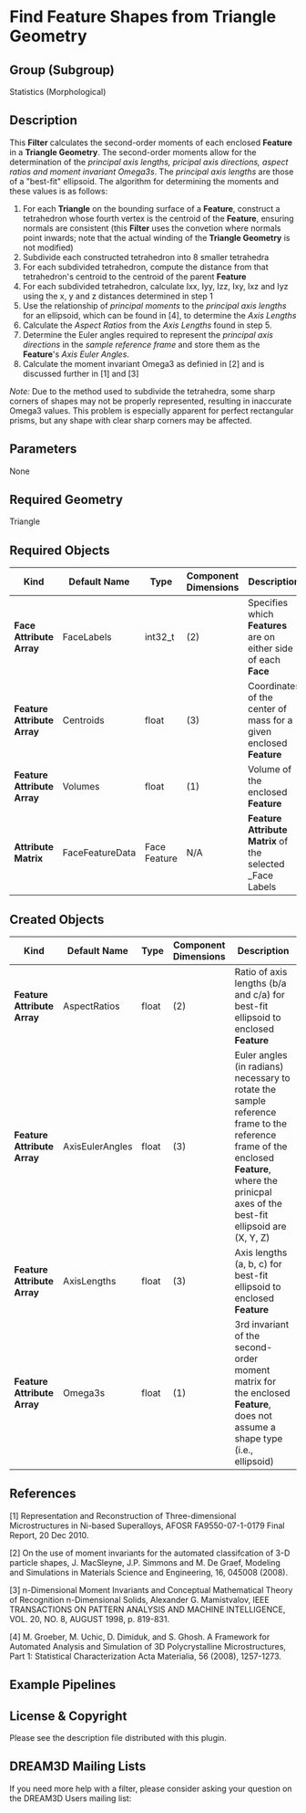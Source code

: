 Find Feature Shapes from Triangle Geometry 
=============

## Group (Subgroup) ##

Statistics (Morphological)

## Description ##

This **Filter** calculates the second-order moments of each enclosed **Feature** in a **Triangle Geometry**.  The second-order moments allow for the determination of the *principal axis lengths, pricipal axis directions, aspect ratios and moment invariant Omega3s*.  The *principal axis lengths* are those of a "best-fit" ellipsoid.  The algorithm for determining the moments and these values is as follows:

1. For each **Triangle** on the bounding surface of a **Feature**, construct a tetrahedron whose fourth vertex is the centroid of the **Feature**, ensuring normals are consistent (this **Filter** uses the convetion where normals point inwards; note that the actual winding of the **Triangle Geometry** is not modified)
2. Subdivide each constructed tetrahedron into 8 smaller tetrahedra
3. For each subdivided tetrahedron, compute the distance from that tetrahedron's centroid to the centroid of the parent **Feature**
4. For each subdivided tetrahedron, calculate Ixx, Iyy, Izz, Ixy, Ixz and Iyz using the x, y and z distances determined in step 1
5. Use the relationship of *principal moments* to the *principal axis lengths* for an ellipsoid, which can be found in [4], to determine the *Axis Lengths*
6. Calculate the *Aspect Ratios* from the *Axis Lengths* found in step 5.
7. Determine the Euler angles required to represent the *principal axis directions* in the *sample reference frame* and store them as the **Feature**'s *Axis Euler Angles*.
8. Calculate the moment invariant Omega3 as definied in [2] and is discussed further in [1] and [3] 

*Note:* Due to the method used to subdivide the tetrahedra, some sharp corners of shapes may not be properly represented, resulting in inaccurate Omega3 values.  This problem is especially apparent for perfect rectangular prisms, but any shape with clear sharp corners may be affected.  

## Parameters ##

None

## Required Geometry ##

Triangle

## Required Objects ##

| Kind | Default Name | Type | Component Dimensions | Description |
|------|--------------|------|----------------------|-------------|
| **Face Attribute Array** | FaceLabels | int32_t | (2) | Specifies which **Features** are on either side of each **Face** |
| **Feature Attribute Array**  | Centroids | float | (3) | Coordinates of the center of mass for a given enclosed **Feature** |
| **Feature Attribute Array** | Volumes |  float | (1) | Volume of the enclosed **Feature** |
| **Attribute Matrix** | FaceFeatureData | Face Feature | N/A | **Feature Attribute Matrix** of the selected _Face Labels |

## Created Objects ##

| Kind | Default Name | Type | Component Dimensions | Description |
|------|--------------|------|----------------------|-------------|
| **Feature Attribute Array** | AspectRatios | float | (2) | Ratio of axis lengths (b/a and c/a) for best-fit ellipsoid to enclosed **Feature** |
| **Feature Attribute Array** | AxisEulerAngles | float | (3) | Euler angles (in radians) necessary to rotate the sample reference frame to the reference frame of the enclosed **Feature**, where the prinicpal axes of the best-fit ellipsoid are (X, Y, Z) |
| **Feature Attribute Array** | AxisLengths | float | (3) | Axis lengths (a, b, c) for best-fit ellipsoid to enclosed **Feature** |
| **Feature Attribute Array** | Omega3s | float | (1) | 3rd invariant of the second-order moment matrix for the enclosed **Feature**, does not assume a shape type (i.e., ellipsoid) |

## References ## 

[1] Representation and Reconstruction of Three-dimensional Microstructures in Ni-based Superalloys, AFOSR FA9550-07-1-0179 Final Report, 20 Dec 2010.

[2] On the use of moment invariants for the automated classifcation of 3-D particle shapes, J. MacSleyne, J.P. Simmons and M. De Graef, Modeling and Simulations in Materials Science and Engineering, 16, 045008 (2008).

[3] n-Dimensional Moment Invariants and Conceptual Mathematical Theory of Recognition n-Dimensional Solids, Alexander G. Mamistvalov, IEEE TRANSACTIONS ON PATTERN ANALYSIS AND MACHINE INTELLIGENCE, VOL. 20, NO. 8, AUGUST 1998, p. 819-831.

[4] M. Groeber, M. Uchic, D. Dimiduk, and S. Ghosh.    A Framework for Automated Analysis and Simulation of 3D Polycrystalline Microstructures, Part 1: Statistical Characterization    Acta Materialia, 56 (2008), 1257-1273. 

## Example Pipelines ##



## License & Copyright ##

Please see the description file distributed with this plugin.

## DREAM3D Mailing Lists ##

If you need more help with a filter, please consider asking your question on the DREAM3D Users mailing list:
